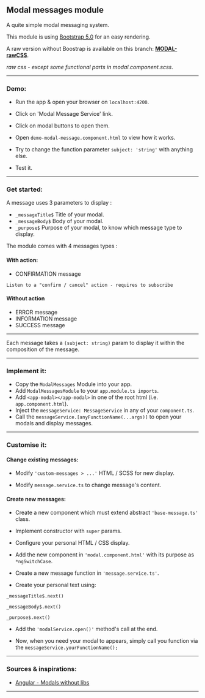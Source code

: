 ## Modal messages module

A quite simple modal messaging system.

This module is using [Bootstrap 5.0](https://getbootstrap.com/docs/5.0/getting-started/introduction/) for an easy rendering.

A raw version without Boostrap is available on this branch: [**MODAL-rawCSS**](https://github.com/LaurentLoi/Tool-Box/tree/MODAL-rawCSS).

*raw css - except some functional parts in modal.component.scss*.

---

### Demo:

- Run the app & open your browser on `localhost:4200`.

- Click on 'Modal Message Service' link.

- Click on modal buttons to open them.

- Open `demo-modal-message.component.html` to view how it works.

- Try to change the function parameter `subject: 'string'` with anything else.

- Test it.

---

### Get started:

A message uses 3 parameters to display :
- `_messageTitle$` Title of your modal.
- `_messageBody$` Body of your modal.
- `_purpose$` Purpose of your modal, to know which message type to display.


The module comes with 4 messages types :
#### With action: 
- CONFIRMATION message 

`Listen to a "confirm / cancel" action - requires to subscribe`

#### Without action
- ERROR message
- INFORMATION message
- SUCCESS message

---

Each message takes a `(subject: string)` param to display it within the composition of the message.

---

### Implement it:

- Copy the `ModalMessages` Module into your app.
- Add `ModalMessagesModule` to your `app.module.ts imports`.
- Add `<app-modal></app-modal>` in one of the root html (i.e. `app.component.html`).
- Inject the `messageService: MessageService` in any of your `component.ts`.
- Call the `messageService.[anyFunctionName(...args)]` to open your modals and display messages.

---

### Customise it:


#### Change existing messages: 

- Modify `'custom-messages > ...'` HTML / SCSS for new display.

- Modify `message.service.ts` to change message's content.


#### Create new messages: 

- Create a new component which must extend abstract `'base-message.ts'` class.

- Implement constructor with `super` params.

- Configure your personal HTML / CSS display.

- Add the new component in `'modal.component.html'` with its purpose as `*ngSwitchCase`.

- Create a new message function in `'message.service.ts'`.

- Create your personal text using:
 ```
 _messageTitle$.next()
 
 _messageBody$.next()
 
 _purpose$.next()
```

- Add the `'modalService.open()'` method's call at the end.

- Now, when you need your modal to appears, simply call you function via the `messageService.yourFunctionName();`

---

### Sources & inspirations:

- [Angular - Modals without libs](https://dev.to/daviddalbusco/create-a-modal-for-your-angular-app-without-libs-4hh9)

---
